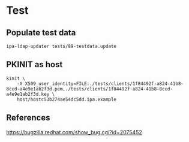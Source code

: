 # Test

## Populate test data

```
ipa-ldap-updater tests/89-testdata.update
```

## PKINIT as host

```
kinit \
    -X X509_user_identity=FILE:./tests/clients/1f84492f-a824-41b8-8ccd-a4e9e1ab2f3d.pem,./tests/clients/1f84492f-a824-41b8-8ccd-a4e9e1ab2f3d.key \
    host/hostc53b274ae54dc5dd.ipa.example
```

## References

https://bugzilla.redhat.com/show_bug.cgi?id=2075452
